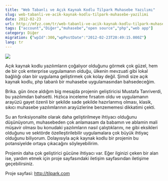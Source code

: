 ```yaml
---
title: "Web Tabanlı ve Açık Kaynak Kodlu Tilpark Muhasebe Yazılımı"
slug: web-tabanli-ve-acik-kaynak-kodlu-tilpark-muhasebe-yazilimi
date: 2012-02-23
url: http://mfyz.com/tr/web-tabanli-ve-acik-kaynak-kodlu-tilpark-muhasebe-yazilimi/
tags: ["account","Diğer","muhasebe","open source","php","web app"]
category: Diğer
migration: {"wpId":300,"wpPostDate":"2012-02-23T20:49:15.000Z"}
lang: tr
---
```


![](/images/archive/tr/2012/02/logo-150x150.png)

Açık kaynak kodlu yazılımların çoğalıyor olduğunu görmek çok güzel, hem de bir çok enterprise uygulamanın olduğu, ülkenin mevzuati gibi lokal bağlılığı olan bir uygulama geliştirmek çok kolay değil. Şimdi size açık kaynak kodlu, php tabanlı bir muhasebe uygulamasından bahsedeceğim.

Brika. gün önce aldığım big mesajda projenin geliştiricisi Mustafa Tanriverdi, bu yazılımdan bahsetti. Hızlıca inceleme fırsatım oldu ve uygulamanın arayüzü gayet özenli bir şekilde sade şekilde hazırlanmış olması, klasik, sıkıcı muhasebe yazılımlarının arayüzlerine benzememesi dikkatimi çekti.

Su an fonksiyonalite olarak daha geliştirilmeye ihtiyacı olduğunu düşünüyorum, muhasebeden çok anlamasam da babamın ve ablamin mali müşavir olması bu konudaki yazılımların nasıl çalıştıklarını, ne gibi eksikleri olduğunu ve sektörde özelleştirilebilir uygulamalara çok büyük ihtiyaç olduğunu biliyorum. Dolayısıyla açık kaynak kodlu bir projenin bu potansiyelde ortaya çıkacağını söyleyebilirim.

Projenin daha çok geliştirici gücüne ihtiyacı var. Eğer ilginizi çeken bir alan ise, yardım etmek için proje sayfasındaki iletişim sayfasından iletişime geçebilirsiniz.

Proje sayfasi: http://tilpark.com